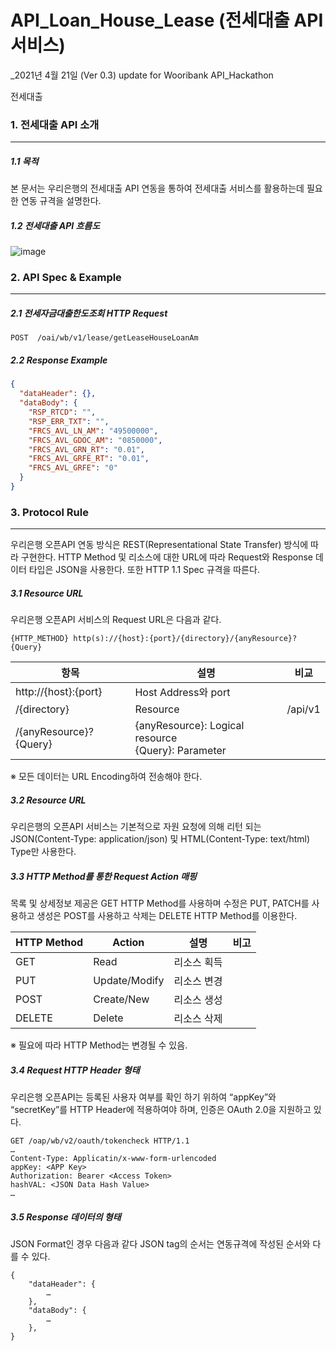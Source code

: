 # API_Loan_House_Lease (전세대출 API서비스)


_2021년 4월 21일 (Ver 0.3) update for Wooribank API_Hackathon

전세대출
### 1. 전세대출 API 소개

----------

##### 1.1 목적

본 문서는 우리은행의 전세대출 API 연동을 통하여 전세대출 서비스를 활용하는데 필요한 연동 규격을 설명한다.

##### 1.2 전세대출 API 흐름도

![image](https://user-images.githubusercontent.com/51771396/115510824-28154a00-a2bb-11eb-9db8-3cb42b9e7869.png)





### 2. API Spec & Example

----------

##### 2.1 전세자금대출한도조회 HTTP Request

```
POST  /oai/wb/v1/lease/getLeaseHouseLoanAm
```

##### 2.2 Response Example 

```json
{
  "dataHeader": {},
  "dataBody": {
    "RSP_RTCD": "",
    "RSP_ERR_TXT": "",
    "FRCS_AVL_LN_AM": "49500000",
    "FRCS_AVL_GDOC_AM": "0850000",
    "FRCS_AVL_GRN_RT": "0.01",
    "FRCS_AVL_GRFE_RT": "0.01",
    "FRCS_AVL_GRFE": "0"
  }
}
```


### 3. Protocol Rule

----------

우리은행 오픈API 연동 방식은 REST(Representational State Transfer) 방식에 따라 구현한다. HTTP Method 및 리소스에 대한 URL에 따라 Request와 Response 데이터 타입은 JSON을 사용한다.
또한 HTTP 1.1 Spec 규격을 따른다.

##### 3.1 Resource URL

우리은행 오픈API 서비스의 Request URL은 다음과 같다.
```
{HTTP_METHOD} http(s)://{host}:{port}/{directory}/{anyResource}?{Query}
```

항목 | 설명 | 비교
---- | ---- | ----
http://{host}:{port} | Host Address와 port | 	
/{directory} | Resource | /api/v1
/{anyResource}?{Query} | {anyResource}: Logical resource <br> {Query}: Parameter | 

※ 모든 데이터는 URL Encoding하여 전송해야 한다.

##### 3.2 Resource URL

우리은행의 오픈API 서비스는 기본적으로 자원 요청에 의해 리턴 되는 JSON(Content-Type: application/json) 및 HTML(Content-Type: text/html) Type만 사용한다.

##### 3.3 HTTP Method를 통한 Request Action 매핑

목록 및 상세정보 제공은 GET HTTP Method를 사용하며 수정은 PUT, PATCH를 사용하고 생성은 POST를 사용하고 삭제는 DELETE HTTP Method를 이용한다.

HTTP Method | Action | 설명 | 비고
---- | ---- | ---- | ----
GET | Read | 리소스 획득 | 
PUT | Update/Modify | 리소스 변경 | 
POST | Create/New | 리소스 생성 | 
DELETE | Delete | 리소스 삭제 | 

※ 필요에 따라 HTTP Method는 변경될 수 있음.

##### 3.4 Request HTTP Header 형태

우리은행 오픈API는 등록된 사용자 여부를 확인 하기 위하여 “appKey”와 “secretKey”를 HTTP Header에 적용하여야 하며, 인증은 OAuth 2.0을 지원하고 있다.
```
GET /oap/wb/v2/oauth/tokencheck HTTP/1.1
…
Content-Type: Applicatin/x-www-form-urlencoded
appKey: <APP Key>
Authorization: Bearer <Access Token>
hashVAL: <JSON Data Hash Value>
…
```

##### 3.5 Response 데이터의 형태
JSON Format인 경우 다음과 같다 JSON tag의 순서는 연동규격에 작성된 순서와 다를 수 있다.
```
{
    "dataHeader": {
        …
    },
    "dataBody": {
        …
    },
}
```

